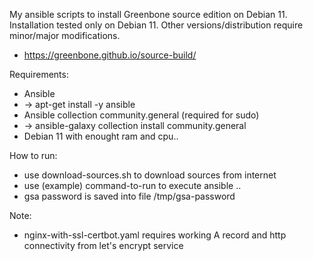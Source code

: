 My ansible scripts to install Greenbone source edition on Debian 11.
Installation tested only on Debian 11. Other versions/distribution require minor/major modifications.

- https://greenbone.github.io/source-build/

Requirements: 
- Ansible
- -> apt-get install -y ansible
- Ansible collection community.general (required for sudo)
- -> ansible-galaxy collection install community.general
- Debian 11 with enought ram and cpu..

How to run:
- use download-sources.sh to download sources from internet
- use (example) command-to-run to execute ansible ..
- gsa password is saved into file /tmp/gsa-password

Note:
- nginx-with-ssl-certbot.yaml requires working A record and http connectivity from let's encrypt service

